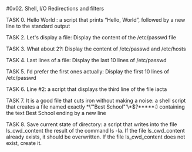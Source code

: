#0x02. Shell, I/O Redirections and filters

TASK 0. Hello World : a script that prints “Hello, World”, followed by a new line to the standard output

TASK 2. Let's display a file: Display the content of the /etc/passwd file

TASK 3. What about 2?: Display the content of /etc/passwd and /etc/hosts

TASK 4. Last lines of a file: Display the last 10 lines of /etc/passwd

TASK 5. I'd prefer the first ones actually: Display the first 10 lines of /etc/passwd

TASK 6. Line #2: a script that displays the third line of the file iacta

TASK 7. It is a good file that cuts iron without making a noise:  a shell script that creates a file named exactly \*\\'"Best School"\'\\*$\?\*\*\*\*\*:) containing the text Best School ending by a new line

TASK 8. Save current state of directory: a script that writes into the file ls_cwd_content the result of the command ls -la. If the file ls_cwd_content already exists, it should be overwritten. If the file ls_cwd_content does not exist, create it.
